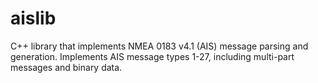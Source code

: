 # aislib
C++ library that implements NMEA 0183 v4.1 (AIS) message parsing and generation.  Implements AIS message types 1-27, including multi-part messages and binary data.
